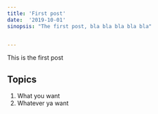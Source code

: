 ```yaml
---
title: 'First post'
date:  '2019-10-01'
sinopsis: "The first post, bla bla bla bla bla"


---
```




This is the first post

## Topics

1. What you want
2. Whatever ya want